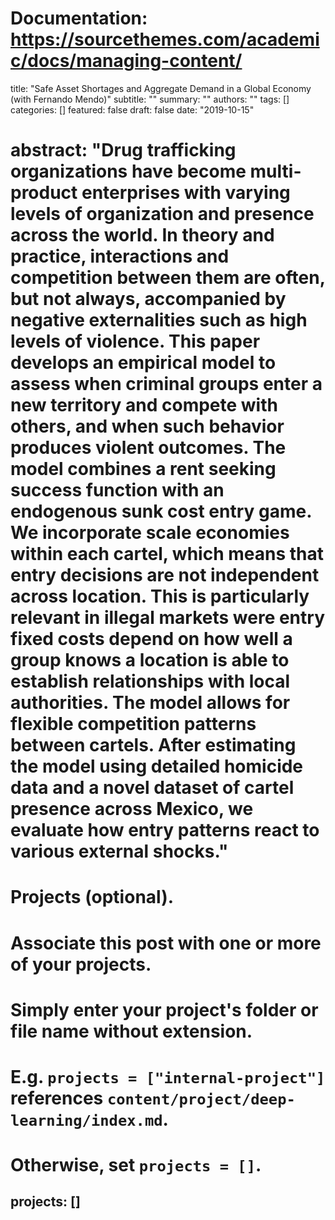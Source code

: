 # Documentation: https://sourcethemes.com/academic/docs/managing-content/

title: "Safe Asset Shortages and Aggregate Demand in a Global Economy (with Fernando Mendo)"
subtitle: ""
summary: ""
authors: ""
tags: []
categories: []
featured: false
draft: false
date: "2019-10-15"

# abstract: "Drug trafficking organizations have become multi-product enterprises with varying levels of organization and presence across the world. In theory and practice, interactions and competition between them are often, but not always, accompanied by negative externalities such as high levels of violence. This paper develops an empirical model to assess when criminal groups enter a new territory and compete with others, and when such behavior produces violent outcomes. The model combines a rent seeking success function with an endogenous sunk cost entry game. We incorporate scale economies within each cartel, which means that entry decisions are not independent across location. This is particularly relevant in illegal markets were entry fixed costs depend on how well a group knows a location is able to establish relationships with local authorities. The model allows for flexible competition patterns between cartels. After estimating the model using detailed homicide data and a novel dataset of cartel presence across Mexico, we evaluate how entry patterns react to various external shocks."

# Projects (optional).
#   Associate this post with one or more of your projects.
#   Simply enter your project's folder or file name without extension.
#   E.g. `projects = ["internal-project"]` references `content/project/deep-learning/index.md`.
#   Otherwise, set `projects = []`.
projects: []
---


